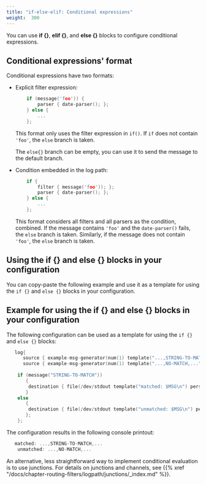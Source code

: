 ```yaml
---
title: "if-else-elif: Conditional expressions"
weight:  300
---
```

<!-- DISCLAIMER: This file is based on the syslog-ng Open Source Edition documentation https://github.com/balabit/syslog-ng-ose-guides/commit/2f4a52ee61d1ea9ad27cb4f3168b95408fddfdf2 and is used under the terms of The syslog-ng Open Source Edition Documentation License. The file has been modified by Axoflow. -->

You can use **if {}**, **elif {}**, and **else {}** blocks to configure conditional expressions.


## Conditional expressions' format

Conditional expressions have two formats:

  - Explicit filter expression:
    
    ```c
        if (message('foo')) {
            parser { date-parser(); };
        } else {
            ...
        };
    ```
    
    This format only uses the filter expression in `if()`. If `if` does not contain `'foo'`, the `else` branch is taken.
    
    The `else{}` branch can be empty, you can use it to send the message to the default branch.

  - Condition embedded in the log path:
    
    ```c
        if {
            filter { message('foo')); };
            parser { date-parser(); };
        } else {
            ...
        };
    ```
    
    This format considers all filters and all parsers as the condition, combined. If the message contains `'foo'` and the `date-parser()` fails, the `else` branch is taken. Similarly, if the message does not contain `'foo'`, the `else` branch is taken.



## Using the if {} and else {} blocks in your configuration

You can copy-paste the following example and use it as a template for using the `if {}` and `else {}` blocks in your configuration.



## Example for using the if {} and else {} blocks in your configuration

The following configuration can be used as a template for using the `if {}` and `else {}` blocks:

```c
   log{
      source { example-msg-generator(num(1) template("...,STRING-TO-MATCH,..."));};
      source { example-msg-generator(num(1) template("...,NO-MATCH,..."));};
     
    if (message("STRING-TO-MATCH")) 
       {   
        destination { file(/dev/stdout template("matched: $MSG\n") persist-name("1")); };
       }
    else    
       {
        destination { file(/dev/stdout template("unmatched: $MSG\n") persist-name("2")); };
       };
    };
```

The configuration results in the following console printout:

```c
   matched: ...,STRING-TO-MATCH,...
    unmatched: ...,NO-MATCH,...

```


An alternative, less straightforward way to implement conditional evaluation is to use junctions. For details on junctions and channels, see {{% xref "/docs/chapter-routing-filters/logpath/junctions/_index.md" %}}.
